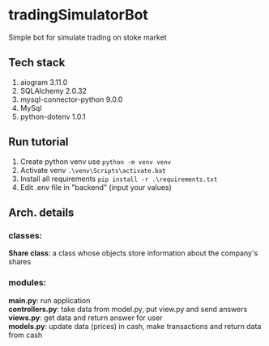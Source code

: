 # tradingSimulatorBot
Simple bot for simulate trading on stoke market


## Tech stack
1. aiogram 3.11.0
2. SQLAlchemy 2.0.32
3. mysql-connector-python 9.0.0
4. MySql
5. python-dotenv 1.0.1

## Run tutorial
1. Create python venv use `python -m venv venv`
2. Activate venv `.\venv\Scripts\activate.bat`
3. Install all requirements `pip install -r .\requirements.txt`
4. Edit .env file in "backend" (input your values)

## Arch. details
### classes:
**Share class**: a class whose objects store information about the company's shares
### modules:
**main.py**: run application <br>
**controllers.py**: take data from model.py, put view.py and send answers<br>
**views.py**: get data and return answer for user <br>
**models.py**: update data (prices) in cash, make transactions and return data from cash

